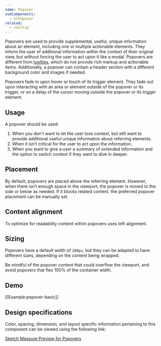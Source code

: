 ```yaml
---
name: Popover
vueComponents:
  - GlPopover
related:
  - tooltip
---
```


Popovers are used to provide supplemental, useful, unique information about an element, including one or multiple actionable elements. They inform the user of additional information within the context of their original view, but without forcing the user to act upon it like a modal. Popovers are different from [tooltips](/components/tooltip), which do not provide rich markup and actionable items. Additionally, a popover can contain a header section with a different background color and images if needed.

Popovers fade in upon hover or touch of its trigger element. They fade out upon interacting with an area or element outside of the popover or its trigger, or on a delay of the cursor moving outside the popover or its trigger element.

## Usage

A popover should be used:

1.  When you don't want to let the user lose context, but still want to provide additional useful unique information about referring elements.
2.  When it isn’t critical for the user to act upon the information.
3.  When you want to give a user a summary of extended information and the option to switch context if they want to dive in deeper.

## Placement

By default, popovers are placed above the referring element. However, when there isn’t enough space in the viewport, the popover is moved to the side or below as needed. If it blocks related content, the preferred popover placement can be manually set.

## Content alignment

To optimize for readability content within popovers uses left-alignment.

## Sizing

Popovers have a default width of `280px`, but they can be adapted to have different sizes, depending on the content being wrapped.

Be mindful of the popover content that could overflow the viewport, and avoid popovers that flex 100% of the container width.

## Demo

[[Example:popover-basic]]

## Design specifications

Color, spacing, dimension, and layout specific information pertaining to this component can be viewed using the following link:

[Sketch Measure Preview for Popovers](https://gitlab-org.gitlab.io/gitlab-design/hosted/design-gitlab-specs/popovers-spec-previews/)
